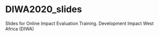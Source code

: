 # DIWA2020_slides
Slides for Online Impact Evaluation Training.  Development Impact West Africa (DIWA) 
